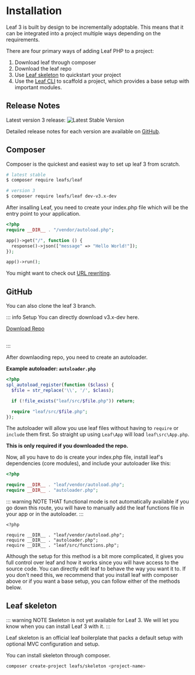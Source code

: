 # Installation

Leaf 3 is built by design to be incrementally adoptable. This means that it can be integrated into a project multiple ways depending on the requirements.

There are four primary ways of adding Leaf PHP to a project:

1. Download leaf through composer
2. Download the leaf repo
3. Use [Leaf skeleton](https://leafphp.netlify.app/#/skeleton/v/2.0/) to quickstart your project
4. Use the [Leaf CLI](https://leafphp.netlify.app/#/cli/) to scaffold a project, which provides a base setup with important modules.

## Release Notes

Latest version 3 release: ![Latest Stable Version](https://poser.pugx.org/leafs/leaf/v/unstable)

Detailed release notes for each version are available on [GitHub](https://github.com/leafsphp/leaf/blob/v3.x-dev/CHANGELOG.md).

## Composer

Composer is the quickest and easiest way to set up leaf 3 from scratch.

```sh
# latest stable
$ composer require leafs/leaf

# version 3
$ composer require leafs/leaf dev-v3.x-dev
```

After insalling Leaf, you need to create your index.php file which will be the entry point to your application.

```php
<?php
require __DIR__ . "/vendor/autoload.php";

app()->get("/", function () {
  response()->json(["message" => "Hello World!"]);
});

app()->run();
```

You might want to check out [URL rewriting](/docs/introduction/url-rewriting.html).

## GitHub

You can also clone the leaf 3 branch.

::: info Setup
You can directly download v3.x-dev here.

<div style="margin-bottom: 30px;">
  <a
  href="https://github.com/leafsphp/leaf/tree/v3.x-dev"
>Download Repo</a>
</div>
:::

After downlaoding repo, you need to create an autoloader.

**Example autoloader: `autoloader.php`**

```php
<?php
spl_autoload_register(function ($class) {
  $file = str_replace('\\', '/', $class);

  if (!file_exists("leaf/src/$file.php")) return;

  require "leaf/src/$file.php";
});
```

The autoloader will allow you use leaf files without having to `require` or `include` them first. So straight up using `Leaf\App` will load `leaf\src\App.php`.

**This is only required if you downloaded the repo.**

Now, all you have to do is create your index.php file, install leaf's dependencies (core modules), and include your autoloader like this:

```php
<?php

require __DIR__ . "leaf/vendor/autoload.php";
require __DIR__ . "autoloader.php";
```

::: warning NOTE THAT
functional mode is not automatically available if you go down this route, you will have to manually add the leaf functions file in your app or in the autoloader.
:::

```php{5}
<?php

require __DIR__ . "leaf/vendor/autoload.php";
require __DIR__ . "autoloader.php";
require __DIR__ . "leaf/src/functions.php";
```

Although the setup for this method is a bit more complicated, it gives you full control over leaf and how it works since you will have access to the source code. You can directly edit leaf to behave the way you want it to. If you don't need this, we recommend that you install leaf with composer above or if you want a base setup, you can follow either of the methods below.

## Leaf skeleton

::: warning NOTE
Skeleton is not yet available for Leaf 3. We will let you know when you can install Leaf 3 with it.
:::

Leaf skeleton is an official leaf boilerplate that packs a default setup with optional MVC configuration and setup.

You can install skeleton through composer.

```sh
composer create-project leafs/skeleton <project-name>
```

<!-- ## Leaf CLI

Leaf provides an [official CLI](https://github.com/leafsphp/cli) for quickly creating and managing your Leaf applications. It takes less than a minute to get up and running with your leaf app. See [the Leaf CLI docs](https://cli.leafphp.org) for more details.

```sh
composer global require leafs/cli
```

After this, start your leaf project with:

```sh
leaf init <project-name> --version 3 --dev
```

You can also install modules using the following syntax:

```sh
leaf install --module cors
``` -->
